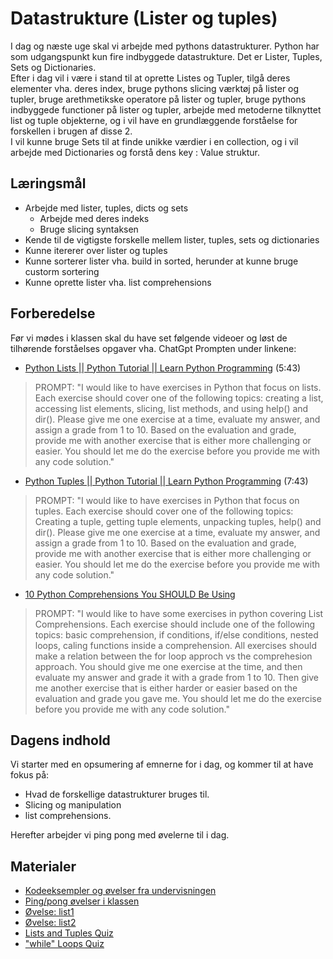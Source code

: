 # Datastrukture (Lister og tuples)

I dag og næste uge skal vi arbejde med pythons datastrukturer. Python har som udgangspunkt kun fire indbyggede datastrukture. Det er Lister, Tuples, Sets og Dictionaries.     
Efter i dag vil i være i stand til at oprette  Listes og Tupler, tilgå deres elementer vha. deres index, bruge pythons slicing værktøj på lister og tupler, bruge arethmetikske operatore på lister og tupler, bruge pythons indbyggede functioner på lister og tupler, arbejde med metoderne tilknyttet list og tuple objekterne, og i vil have en grundlæggende forståelse for forskellen i brugen af disse 2.     
I vil kunne bruge Sets til at finde unikke værdier i en collection, og i vil arbejde med Dictionaries og forstå dens key : Value struktur.

## Læringsmål
      
- Arbejde med lister, tuples, dicts og sets
    - Arbejde med deres indeks
    - Bruge slicing syntaksen
- Kende til de vigtigste forskelle mellem lister, tuples, sets og dictionaries
- Kunne itererer over lister og tuples
- Kunne sorterer lister vha. build in sorted, herunder at kunne bruge custorm sortering 
- Kunne oprette lister vha. list comprehensions

## Forberedelse

Før vi mødes i klassen skal du have set følgende videoer og løst de tilhørende forståelses opgaver vha. ChatGpt Prompten under linkene:

* [Python Lists || Python Tutorial || Learn Python Programming](https://www.youtube.com/watch?v=ohCDWZgNIU0) (5:43)
   
> PROMPT: "I would like to have exercises in Python that focus on lists. Each exercise should cover one of the following topics: creating a list, accessing list elements, slicing, list methods, and using help() and dir(). Please give me one exercise at a time, evaluate my answer, and assign a grade from 1 to 10. Based on the evaluation and grade, provide me with another exercise that is either more challenging or easier. You should let me do the exercise before you provide me with any code solution." 

* [Python Tuples || Python Tutorial || Learn Python Programming](https://www.youtube.com/watch?v=NI26dqhs2Rk&list=PLi01XoE8jYohWFPpC17Z-wWhPOSuh8Er-&index=16) (7:43)

> PROMPT: "I would like to have exercises in Python that focus on tuples. Each exercise should cover one of the following topics: Creating a tuple, getting tuple elements, unpacking tuples, help() and dir(). Please give me one exercise at a time, evaluate my answer, and assign a grade from 1 to 10. Based on the evaluation and grade, provide me with another exercise that is either more challenging or easier. You should let me do the exercise before you provide me with any code solution."

* [10 Python Comprehensions You SHOULD Be Using](https://www.youtube.com/watch?v=twxE0dEp3qQ)

> PROMPT: "I would like to have some exercises in python covering List Comprehensions. Each exercise should include one of the following topics: basic comprehension, if conditions, if/else conditions, nested loops, caling functions inside a comprehension. All exercises should make a relation between the for loop approch vs the comprehesion approach. You should give me one exercise at the time, and then evaluate my answer and grade it with a grade from 1 to 10. Then give me another exercise that is either harder or easier based on the evaluation and grade you gave me. You should let me do the exercise before you provide me with any code solution."

## Dagens indhold

Vi starter med en opsumering af emnerne for i dag, og kommer til at have fokus på:
* Hvad de forskellige datastrukturer bruges til. 
* Slicing og manipulation
* list comprehensions. 

Herefter arbejder vi ping pong med øvelerne til i dag.

## Materialer

* [Kodeeksempler og øvelser fra undervisningen](../materialer/datastrukturer1/)
* [Ping/pong øvelser i klassen](../materialer/datastrukturer1/exercises.ipynb)
* [Øvelse: list1](../materialer/datastrukturer1/list1.ipynb)
* [Øvelse: list2](../materialer/datastrukturer1/list2.ipynb)
* [Lists and Tuples Quiz](https://realpython.com/quizzes/python-lists-tuples/)
* ["while" Loops Quiz](https://realpython.com/quizzes/python-while-loop/)


